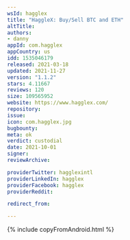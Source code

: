 ```yaml
---
wsId: hagglex
title: "HaggleX: Buy/Sell BTC and ETH"
altTitle: 
authors:
- danny
appId: com.hagglex
appCountry: us
idd: 1535046179
released: 2021-03-18
updated: 2021-11-27
version: "1.1.2"
stars: 4.11667
reviews: 120
size: 109565952
website: https://www.hagglex.com/
repository: 
issue: 
icon: com.hagglex.jpg
bugbounty: 
meta: ok
verdict: custodial
date: 2021-10-01
signer: 
reviewArchive:

providerTwitter: hagglexintl
providerLinkedIn: hagglex
providerFacebook: hagglex
providerReddit: 

redirect_from:

---
```


{% include copyFromAndroid.html %}
